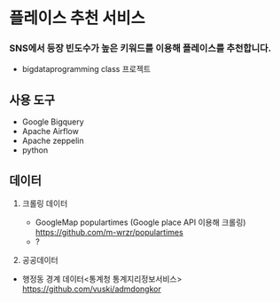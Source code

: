 # 플레이스 추천 서비스 
### SNS에서 등장 빈도수가 높은 키워드를 이용해 플레이스를 추천합니다. 
- bigdataprogramming class 프로젝트

## 사용 도구
- Google Bigquery
- Apache Airflow
- Apache zeppelin
- python

## 데이터
1. 크롤링 데이터
    - GoogleMap populartimes (Google place API 이용해 크롤링) 
    https://github.com/m-wrzr/populartimes
    - ?

2. 공공데이터
- 행정동 경계 데이터<통계청 통계지리정보서비스>
https://github.com/vuski/admdongkor